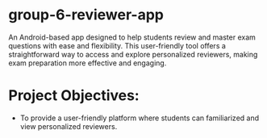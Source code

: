 # group-6-reviewer-app
An Android-based app designed to help students review and master exam questions with ease and flexibility. This user-friendly tool offers a straightforward way to access and explore personalized reviewers, making exam preparation more effective and engaging.

# Project Objectives:
- To provide a user-friendly platform where students can familiarized and view personalized reviewers.